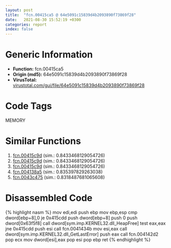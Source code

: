 ```yaml
---
layout: post
title:  "fcn.00415ca5 @ 64e5091c15839d4b2093890f73869f28"
date:   2021-08-30 15:52:19 +0300
categories: report
index: false
---
```


# Generic Information
- **Function:** fcn.00415ca5
- **Origin (md5):** 64e5091c15839d4b2093890f73869f28
- **VirusTotal:** [virustotal.com/gui/file/64e5091c15839d4b2093890f73869f28][virustotal_ref]

# Code Tags
<span class="tag" id="MEMORY">MEMORY</span>


# Similar Functions

1. [fcn.00415c9d][similar_1_ref] (sim.: 0.8433468129054726)
2. [fcn.00415c9d][similar_2_ref] (sim.: 0.8433468129054726)
3. [fcn.00415c9d][similar_3_ref] (sim.: 0.8433468129054726)
4. [fcn.004138a5][similar_4_ref] (sim.: 0.835397829263038)
5. [fcn.0043c475][similar_5_ref] (sim.: 0.8318487681065608)


# Disassembled Code

{% highlight nasm %}
mov edi,edi
push ebp
mov ebp,esp
cmp dword[ebp+8],0
je 0x415cdd
push dword[ebp+8]
push 0
push dword[0x63f5f8]
call dword[sym.imp.KERNEL32.dll_HeapFree]
test eax,eax
jne 0x415cdd
push esi
call fcn.0041434b
mov esi,eax
call dword[sym.imp.KERNEL32.dll_GetLastError]
push eax
call fcn.004142d2
pop ecx
mov dword[esi],eax
pop esi
pop ebp
ret 
{% endhighlight %}


[similar_1_ref]: /report/fcn.00415c9d@26a70557d762e2486c462d7a5a1deee4
[similar_2_ref]: /report/fcn.00415c9d@1efd54b6a8c6c82ca2f05c2c8a5b387f
[similar_3_ref]: /report/fcn.00415c9d@e71d3562ad1716eb3653036c0b2af0b5
[similar_4_ref]: /report/fcn.004138a5@597d9ee507d1b2a81775aa98c4a2271a
[similar_5_ref]: /report/fcn.0043c475@5b3b5c646a314899d41c88851a30ed2c
[virustotal_ref]: https://www.virustotal.com/gui/file/64e5091c15839d4b2093890f73869f28